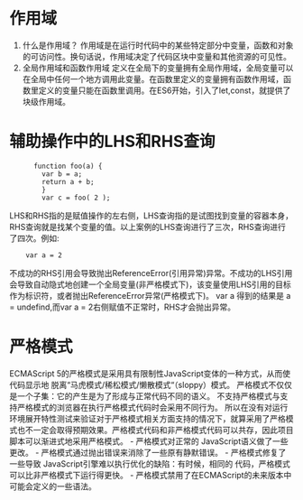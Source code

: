 # 作用域
1. 什么是作用域？
作用域是在运行时代码中的某些特定部分中变量，函数和对象的可访问性。换句话说，作用域决定了代码区块中变量和其他资源的可见性。
2. 全局作用域和函数作用域
定义在全局下的变量拥有全局作用域，全局变量可以在全局中任何一个地方调用此变量。在函数里定义的变量拥有函数作用域，函数里定义的变量只能在函数里调用。在ES6开始，引入了let,const，就提供了块级作用域。
# 辅助操作中的LHS和RHS查询
```
      function foo(a) { 
        var b = a;
        return a + b; 
        }
        var c = foo( 2 );
 ```
LHS和RHS指的是赋值操作的左右侧，LHS查询指的是试图找到变量的容器本身，RHS查询就是找某个变量的值。以上案例的LHS查询进行了三次，RHS查询进行了四次。
​
例如:
```
    var a = 2
```
不成功的RHS引用会导致抛出ReferenceError(引用异常)异常。不成功的LHS引用会导致自动隐式地创建一个全局变量(非严格模式下)，该变量使用LHS引用的目标作为标识符，或者抛出ReferenceError异常(严格模式下)。
var a 得到的结果是 a = undefind,而var a = 2右侧赋值不正常时，RHS才会抛出异常。
# 严格模式
ECMAScript 5的严格模式是采用具有限制性JavaScript变体的一种方式，从而使代码显示地 脱离“马虎模式/稀松模式/懒散模式“（sloppy）模式。
严格模式不仅仅是一个子集：它的产生是为了形成与正常代码不同的语义。
不支持严格模式与支持严格模式的浏览器在执行严格模式代码时会采用不同行为。
所以在没有对运行环境展开特性测试来验证对于严格模式相关方面支持的情况下，就算采用了严格模式也不一定会取得预期效果。严格模式代码和非严格模式代码可以共存，因此项目脚本可以渐进式地采用严格模式。
    - 严格模式对正常的 JavaScript语义做了一些更改。
    - 严格模式通过抛出错误来消除了一些原有静默错误。
    - 严格模式修复了一些导致 JavaScript引擎难以执行优化的缺陷：有时候，相同的  代码，严格模式可以比非严格模式下运行得更快。
    - 严格模式禁用了在ECMAScript的未来版本中可能会定义的一些语法。
​